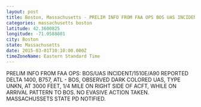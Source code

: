 ```yaml
---
layout: post
title: Boston, Massachusetts - PRELIM INFO FROM FAA OPS BOS UAS INCIDENT 1510E A90 REPORTED DELTA 1400 B757 ATL
categories: massachusetts boston
latitude: 42.3600825
longitude: -71.0588801
city: Boston
state: Massachusetts
date: 2015-03-01T10:10:00.000Z
timeZoneName: Eastern Standard Time
---
```


PRELIM INFO FROM FAA OPS: BOS/UAS INCIDENT/1510E/A90 REPORTED DELTA 1400, B757, ATL - BOS, OBSERVED DARK COLORED UAS, TYPE UNKN, AT 3000 FEET, 1/4 MILE ON RIGHT SIDE OF ACFT, WHILE ON ARRIVAL PATTERN TO BOS. NO EVASIVE ACTION TAKEN. MASSACHUSSETS STATE PD NOTIFIED.